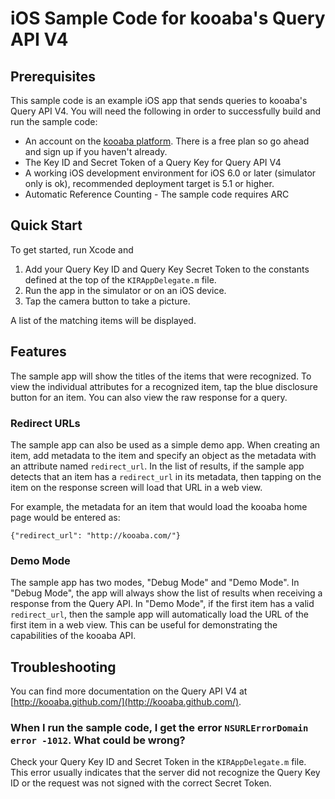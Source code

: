 # iOS Sample Code for kooaba's Query API V4

## Prerequisites

This sample code is an example iOS app that sends queries to kooaba's Query API V4. You will need the following in order to successfully build and run the sample code:

* An account on the [kooaba platform](https://platform.kooaba.com/). There is a free plan so go ahead and sign up if you haven't already.
* The Key ID and Secret Token of a Query Key for Query API V4
* A working iOS development environment for iOS 6.0 or later (simulator only is ok), recommended deployment target is 5.1 or higher.
* Automatic Reference Counting - The sample code requires ARC

## Quick Start

To get started, run Xcode and

1. Add your Query Key ID and Query Key Secret Token to the constants defined at the top of the `KIRAppDelegate.m` file.
2. Run the app in the simulator or on an iOS device.
3. Tap the camera button to take a picture.

A list of the matching items will be displayed.

## Features

The sample app will show the titles of the items that were recognized. To view the individual attributes for a recognized item, tap the blue disclosure button for an item. You can also view the raw response for a query.

### Redirect URLs

The sample app can also be used as a simple demo app. When creating an item, add metadata to the item and specify an object as the metadata with an attribute named `redirect_url`. In the list of results, if the sample app detects that an item has a `redirect_url` in its metadata, then tapping on the item on the response screen will load that URL in a web view.

For example, the metadata for an item that would load the kooaba home page would be entered as:

`{"redirect_url": "http://kooaba.com/"}`

### Demo Mode

The sample app has two modes, "Debug Mode" and "Demo Mode". In "Debug Mode", the app will always show the list of results when receiving a response from the Query API. In "Demo Mode", if the first item has a valid `redirect_url`, then the sample app will automatically load the URL of the first item in a web view. This can be useful for demonstrating the capabilities of the kooaba API.

## Troubleshooting

You can find more documentation on the Query API V4 at [http://kooaba.github.com/](http://kooaba.github.com/).

### When I run the sample code, I get the error `NSURLErrorDomain error -1012`. What could be wrong?

Check your Query Key ID and Secret Token in the `KIRAppDelegate.m` file. This error usually indicates that the server did not recognize the Query Key ID or the request was not signed with the correct Secret Token.

